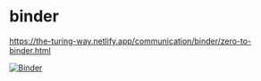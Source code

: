 # binder
https://the-turing-way.netlify.app/communication/binder/zero-to-binder.html

[![Binder](https://mybinder.org/badge_logo.svg)](https://mybinder.org/v2/gh/IvanaG1t/binder/e7a7915)
